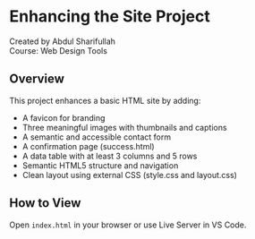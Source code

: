 # Enhancing the Site Project

Created by Abdul Sharifullah  
Course: Web Design Tools

## Overview
This project enhances a basic HTML site by adding:

- A favicon for branding
- Three meaningful images with thumbnails and captions
- A semantic and accessible contact form
- A confirmation page (success.html)
- A data table with at least 3 columns and 5 rows
- Semantic HTML5 structure and navigation
- Clean layout using external CSS (style.css and layout.css)

## How to View
Open `index.html` in your browser or use Live Server in VS Code.
